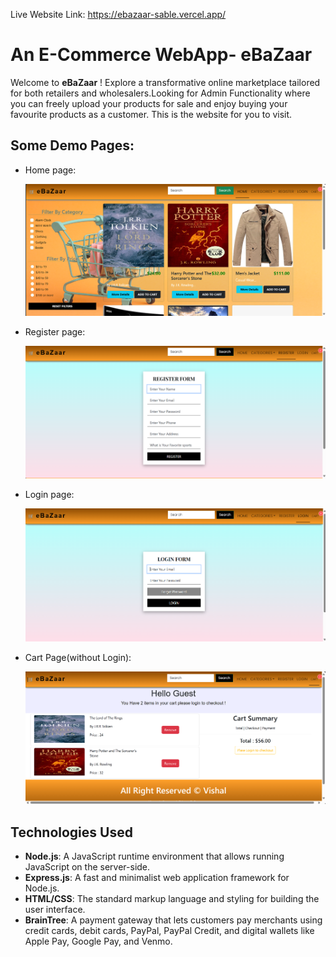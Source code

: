Live Website Link: https://ebazaar-sable.vercel.app/

# An E-Commerce WebApp- eBaZaar

Welcome to **eBaZaar** ! Explore a transformative online marketplace tailored for both retailers and wholesalers.Looking for  Admin Functionality where you can freely upload your products for sale and enjoy buying your favourite products as a customer. This is the website for you to visit.


## Some Demo Pages:

- Home page:

    <img src="client/public/images/Screenshot 2024-07-14 111324.png" width="650" height="auto">

    
- Register page:

    <img src="client/public/images/Screenshot 2024-07-14 111347.png" width="650" height="auto">


- Login page:

    <img src="client/public/images/Screenshot 2024-07-14 111358.png" width="650" height="auto">

- Cart Page(without Login):

    <img src="client/public/images/Screenshot 2024-07-14 111422.png" width="650" height="auto">




## Technologies Used


- **Node.js**: A JavaScript runtime environment that allows running JavaScript on the server-side.
- **Express.js**: A fast and minimalist web application framework for Node.js.
- **HTML/CSS**: The standard markup language and styling for building the user interface.
- **BrainTree**: A payment gateway that lets customers pay merchants using credit cards, debit cards, PayPal, PayPal Credit, 
                 and digital wallets like Apple Pay, Google Pay, and Venmo. 
